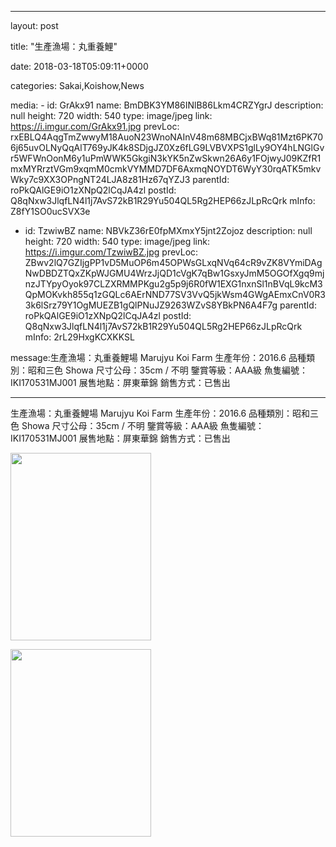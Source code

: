 
--- 

layout: post 

title: "生產漁場：丸重養鯉" 

date: 2018-03-18T05:09:11+0000 

categories: Sakai,Koishow,News 

media:  - id: GrAkx91
    name: BmDBK3YM86INlB86Lkm4CRZYgrJ
    description: null
    height: 720
    width: 540
    type: image/jpeg
    link: https://i.imgur.com/GrAkx91.jpg
    prevLoc: rxEBLQ4AqgTmZwwyM18AuoN23WnoNAInV48m68MBCjxBWq81Mzt6PK706j65uvOLNyQqAlT769yJK4k8SDjgJZ0Xz6fLG9LVBVXPS1glLy9OY4hLNGlGvr5WFWnOonM6y1uPmWWK5GkgiN3kYK5nZwSkwn26A6y1FOjwyJ09KZfR1mxMYRrztVGm9xqmM0cmkVYMMD7DF6AxmqNOYDT6WyY30rqATK5mkvWky7c9XX3OPngNT24LJA8z81Hz67qYZJ3
    parentId: roPkQAlGE9iO1zXNpQ2lCqJA4zl
    postId: Q8qNxw3JlqfLN4l1j7AvS72kB1R29Yu504QL5Rg2HEP66zJLpRcQrk
    mInfo: Z8fY1SO0ucSVX3e
  - id: TzwiwBZ
    name: NBVkZ36rE0fpMXmxY5jnt2Zojoz
    description: null
    height: 720
    width: 540
    type: image/jpeg
    link: https://i.imgur.com/TzwiwBZ.jpg
    prevLoc: ZBwv2lQ7GZIjgPP1vD5MuOP6m45OPWsGLxqNVq64cR9vZK8VYmiDAgNwDBDZTQxZKpWJGMU4WrzJjQD1cVgK7qBw1GsxyJmM5OGOfXgq9mjnzJTYpyOyok97CLZXRMMPKgu2g5p9j6R0fW1EXG1nxnSl1nBVqL9kcM3QpMOKvkh855q1zGQLc6AErNND77SV3VvQ5jkWsm4GWgAEmxCnV0R33k6lSrz79Y1OgMUEZB1gQlPNuJZ9263WZvS8YBkPN6A4F7g
    parentId: roPkQAlGE9iO1zXNpQ2lCqJA4zl
    postId: Q8qNxw3JlqfLN4l1j7AvS72kB1R29Yu504QL5Rg2HEP66zJLpRcQrk
    mInfo: 2rL29HxgKCXKKSL


message:生產漁場：丸重養鯉場 Marujyu Koi Farm
生產年份：2016.6
品種類別：昭和三色 Showa
尺寸公母：35cm / 不明
鑒賞等級：AAA級
魚隻編號：IKI170531MJ001
展售地點：屏東華錦
銷售方式：已售出


--- 

生產漁場：丸重養鯉場 Marujyu Koi Farm
生產年份：2016.6
品種類別：昭和三色 Showa
尺寸公母：35cm / 不明
鑒賞等級：AAA級
魚隻編號：IKI170531MJ001
展售地點：屏東華錦
銷售方式：已售出


<a href="https://i.imgur.com/GrAkx91.jpg"><img src="https://i.imgur.com/GrAkx91.jpg" height=300 width=225 /></a> 

 
<a href="https://i.imgur.com/TzwiwBZ.jpg"><img src="https://i.imgur.com/TzwiwBZ.jpg" height=300 width=225 /></a> 
 



